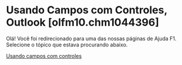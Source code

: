 
# Usando Campos com Controles, Outlook [olfm10.chm1044396]

Olá! Você foi redirecionado para uma das nossas páginas de Ajuda F1. Selecione o tópico que estava procurando abaixo.

[Usando campos com controles](http://msdn.microsoft.com/library/83618967-a027-13f7-4963-8656093074e4%28Office.15%29.aspx)
